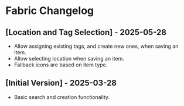# Fabric Changelog

## [Location and Tag Selection] - 2025-05-28

- Allow assigning existing tags, and create new ones, when saving an item.
- Allow selecting location when saving an item.
- Fallback icons are based on item type.

## [Initial Version] - 2025-03-28

- Basic search and creation functionality.
